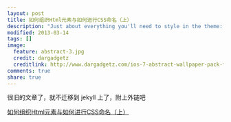 ```yaml
---
layout: post
title: 如何组织Html元素与如何进行CSS命名（上）
description: "Just about everything you'll need to style in the theme: headings, paragraphs, blockquotes, tables, code blocks, and more."
modified: 2013-03-14
tags: []
image:
  feature: abstract-3.jpg
  credit: dargadgetz
  creditlink: http://www.dargadgetz.com/ios-7-abstract-wallpaper-pack-for-iphone-5-and-ipod-touch-retina/
comments: true
share: true
---
```


很旧的文章了，就不迁移到 jekyll 上了，附上外链吧

[如何组织Html元素与如何进行CSS命名（上）](https://www.cnblogs.com/hh54188/archive/2013/03/14/2958617.html)